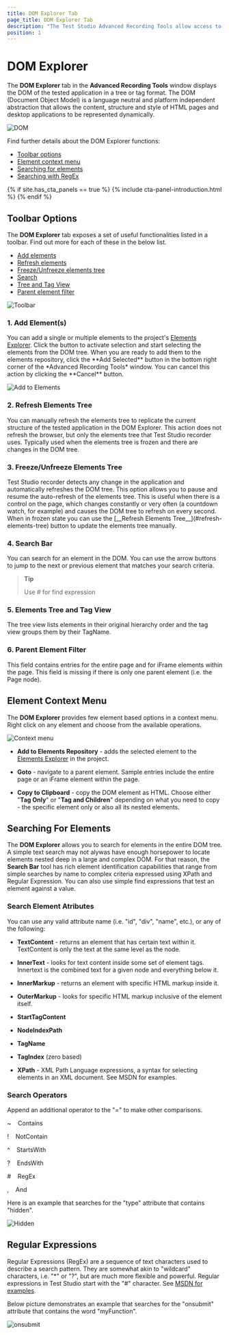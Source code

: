 ```yaml
---
title: DOM Explorer Tab
page_title: DOM Explorer Tab
description: "The Test Studio Advanced Recording Tools allow access to the DOM tree of the tested application. The DOM Explorer tab displays the DOM in a tree or tag format where you see all elements of a page at one time. The Test Studio DOM Explorer help with the automation of complex applications when simply using the mouse and hover over highlighting may not be sufficient to find the correct elements."
position: 1
---
```

# DOM Explorer

The __DOM Explorer__ tab in the __Advanced Recording Tools__ window displays the DOM of the tested application in a tree or tag format. The DOM (Document Object Model) is a language neutral and platform independent abstraction that allows the content, structure and style of HTML pages and desktop applications to be represented dynamically.

![DOM][1]

Find further details about the DOM Explorer functions:

- [Toolbar options](#toolbar-options)
- [Element context menu](#element-context-menu)
- [Searching for elements](#searching-for-elements)
- [Searching with RegEx](#regular-expressions)

{% if site.has_cta_panels == true %}
{% include cta-panel-introduction.html %}
{% endif %}

## Toolbar Options

The __DOM Explorer__ tab exposes a set of useful functionalities listed in a toolbar. Find out more for each of these in the below list.

- [Add elements](#1-add-elements)
- [Refresh elements](#2-refresh-elements-tree)
- [Freeze/Unfreeze elements tree](#3-freezeunfreeze-elements-tree)
- [Search](#4-search-bar)
- [Tree and Tag View](#5-elements-tree-and-tag-view)
- [Parent element filter](#6-parent-element-filter)

![Toolbar][3]

<h3>1. Add Element(s)</h3>
You can add a single or multiple elements to the project's <a href="/features/elements-explorer/overview" target="_blank">Elements Explorer</a>. Click the button to activate selection and start selecting the elements from the DOM tree. When you are ready to add them to the elements repository, click the **Add Selected** button in the bottom right corner of the *Advanced Recording Tools* window. You can cancel this action by clicking the **Cancel** button.

![Add to Elements][4]

<h3>2. Refresh Elements Tree</h3>
You can manually refresh the elements tree to replicate the current structure of the tested application in the DOM Explorer. This action does not refresh the browser, but only the elements tree that Test Studio recorder uses. Typically used when the elements tree is frozen and there are changes in the DOM tree.

<h3>3. Freeze/Unfreeze Elements Tree</h3>
Test Studio recorder detects any change in the application and automatically refreshes the DOM tree. This option allows you to pause and resume the auto-refresh of the elements tree. This is useful when there is a control on the page, which changes constantly or very often (a countdown watch, for example) and causes the DOM tree to refresh on every second. When in frozen state you can use the [__Refresh Elements Tree__](#refresh-elements-tree) button to update the elements tree manually.

<h3>4. Search Bar</h3>
You can search for an element in the DOM. You can use the arrow buttons to jump to the next or previous element that matches your search criteria.

> **Tip**
>
> Use # for find expression

<h3>5. Elements Tree and Tag View</h3>
The tree view lists elements in their original hierarchy order and the tag view groups them by their TagName.

<h3>6. Parent Element Filter</h3>
This field contains entries for the entire page and for iFrame elements within the page. This field is missing if there is only one parent element (i.e. the Page node).

## Element Context Menu

The __DOM Explorer__ provides few element based options in a context menu. Right click on any element and choose from the available operations.

![Context menu][2]

- **Add to Elements Repository** - adds the selected element to the <a href="/features/elements-explorer/overview" target="_blank">Elements Explorer</a> in the project.

- **Goto** - navigate to a parent element. Sample entries include the entire page or an iFrame element within the page.

- **Copy to Clipboard** - copy the DOM element as HTML. Choose either "**Tag Only**" or "**Tag and Children**" depending on what you need to copy - the specific element only or also all its nested elements.

## Searching For Elements

The __DOM Explorer__ allows you to search for elements in the entire DOM tree. A simple text search may not alywas have enough horsepower to locate elements nested deep in a large and complex DOM. For that reason, the __Search Bar__ tool has rich element identification capabilities that range from simple searches by name to complex criteria expressed using XPath and Regular Expression. You can also  use simple find expressions that test an element against a value.

### Search Element Atributes

You can use any valid attribute name (i.e. "id", "div", "name", etc.), or any of the following:

- **TextContent** - returns an element that has certain text within it. TextContent is only the text at the same level as the node.

- **InnerText** - looks for text content inside some set of element tags. Innertext is the combined text for a given node and everything below it.

- **InnerMarkup** - returns an element with specific HTML markup inside it.

- **OuterMarkup** - looks for specific HTML markup inclusive of the element itself.

- **StartTagContent**

- **NodeIndexPath**

- **TagName**

- **TagIndex** (zero based)

- **XPath** - XML Path Language expressions, a syntax for selecting elements in an XML document. See MSDN for examples.

### Search Operators

Append an additional operator to the "=" to make other comparisons.

~	&nbsp;&nbsp; Contains

!	&nbsp;&nbsp; NotContain

^	&nbsp;&nbsp; StartsWith

?	&nbsp;&nbsp; EndsWith

\#	&nbsp;&nbsp; RegEx

,	&nbsp;&nbsp; And

Here is an example that searches for the "type" attribute that contains "hidden".

![Hidden][5]

## Regular Expressions

Regular Expressions (RegEx) are a sequence of text characters used to describe a search pattern. They are somewhat akin to "wildcard" characters, i.e. "*" or "?", but are much more flexible and powerful. Regular expressions in Test Studio start with the "#" character. See <a href="https://docs.microsoft.com/en-us/dotnet/standard/base-types/regular-expression-language-quick-reference" target="_blank">MSDN for examples</a>.

Below picture demonstrates an example that searches for the "onsubmit" attribute that contains the word "myFunction".

![onsubmit][6]

[1]: /img/features/recorder/advanced-recording-tools/dom-explorer/fig1.png
[2]: /img/features/recorder/advanced-recording-tools/dom-explorer/fig2.png
[3]: /img/features/recorder/advanced-recording-tools/dom-explorer/fig3.png
[4]: /img/features/recorder/advanced-recording-tools/dom-explorer/fig4.png
[5]: /img/features/recorder/advanced-recording-tools/dom-explorer/fig5.png
[6]: /img/features/recorder/advanced-recording-tools/dom-explorer/fig6.png
